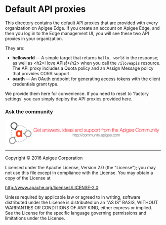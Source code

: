 # Default API proxies

This directory contains the default API proxies that are provided with every 
organization on Apigee Edge. If you create an account on Apigee Edge, and 
then you log in to the Edge management UI, you will see these two API 
proxies in your organization.

They are:

* **helloworld** -- A simple target that returns `hello, world` in the response; as well as &lt;h2&gt;I love APIs!&lt;/h2&gt; when you call the `/iloveapis` resource. The API proxy includes a Quota policy and an Assign Message policy that provides CORS support.
* **oauth** -- An OAuth endpoint for generating access tokens with the client credentials grant type. 

We provide them here for convenience. If you need to reset to 'factory settings' you can simply deploy the API proxies provided here.

### Ask the community

[![alt text](../images/apigee-community.png "Apigee Community is a great place to ask questions and find answers about developing API proxies. ")](https://community.apigee.com?via=github)

---

Copyright © 2016 Apigee Corporation

Licensed under the Apache License, Version 2.0 (the "License"); you may not use
this file except in compliance with the License. You may obtain a copy
of the License at

http://www.apache.org/licenses/LICENSE-2.0

Unless required by applicable law or agreed to in writing, software
distributed under the License is distributed on an "AS IS" BASIS,
WITHOUT WARRANTIES OR CONDITIONS OF ANY KIND, either express or implied.
See the License for the specific language governing permissions and
limitations under the License.
